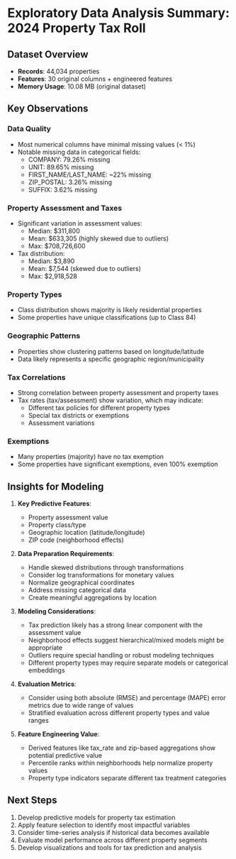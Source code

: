 # Exploratory Data Analysis Summary: 2024 Property Tax Roll

## Dataset Overview

- **Records**: 44,034 properties
- **Features**: 30 original columns + engineered features
- **Memory Usage**: 10.08 MB (original dataset)

## Key Observations

### Data Quality
- Most numerical columns have minimal missing values (< 1%)
- Notable missing data in categorical fields:
  - COMPANY: 79.26% missing
  - UNIT: 89.65% missing
  - FIRST_NAME/LAST_NAME: ~22% missing
  - ZIP_POSTAL: 3.26% missing
  - SUFFIX: 3.62% missing

### Property Assessment and Taxes
- Significant variation in assessment values:
  - Median: $311,800
  - Mean: $633,305 (highly skewed due to outliers)
  - Max: $708,726,600
- Tax distribution:
  - Median: $3,890
  - Mean: $7,544 (skewed due to outliers)
  - Max: $2,918,528

### Property Types
- Class distribution shows majority is likely residential properties
- Some properties have unique classifications (up to Class 84)

### Geographic Patterns
- Properties show clustering patterns based on longitude/latitude
- Data likely represents a specific geographic region/municipality

### Tax Correlations
- Strong correlation between property assessment and property taxes
- Tax rates (tax/assessment) show variation, which may indicate:
  - Different tax policies for different property types
  - Special tax districts or exemptions
  - Assessment variations

### Exemptions
- Many properties (majority) have no tax exemption
- Some properties have significant exemptions, even 100% exemption

## Insights for Modeling

1. **Key Predictive Features**:
   - Property assessment value
   - Property class/type
   - Geographic location (latitude/longitude)
   - ZIP code (neighborhood effects)

2. **Data Preparation Requirements**:
   - Handle skewed distributions through transformations
   - Consider log transformations for monetary values
   - Normalize geographical coordinates
   - Address missing categorical data
   - Create meaningful aggregations by location

3. **Modeling Considerations**:
   - Tax prediction likely has a strong linear component with the assessment value
   - Neighborhood effects suggest hierarchical/mixed models might be appropriate
   - Outliers require special handling or robust modeling techniques
   - Different property types may require separate models or categorical embeddings

4. **Evaluation Metrics**:
   - Consider using both absolute (RMSE) and percentage (MAPE) error metrics due to wide range of values
   - Stratified evaluation across different property types and value ranges

5. **Feature Engineering Value**:
   - Derived features like tax_rate and zip-based aggregations show potential predictive value
   - Percentile ranks within neighborhoods help normalize property values
   - Property type indicators separate different tax treatment categories

## Next Steps

1. Develop predictive models for property tax estimation
2. Apply feature selection to identify most impactful variables
3. Consider time-series analysis if historical data becomes available
4. Evaluate model performance across different property segments
5. Develop visualizations and tools for tax prediction and analysis 